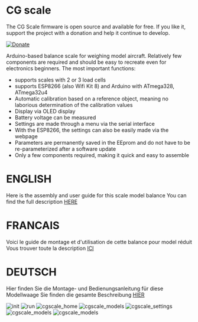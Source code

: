 # CG scale

The CG Scale firmware is open source and available for free. If you like it, support the project with a donation and help it continue to develop.

[![Donate](https://github.com/nightflyer88/CG_scale/blob/master/Doc/img/Paypal.png)](https://www.paypal.com/cgi-bin/webscr?cmd=_s-xclick&hosted_button_id=R69PMKTCXQBUU&source=url)

Arduino-based balance scale for weighing model aircraft. Relatively few components are required and should be easy to recreate even for electronics beginners.
The most important functions:

- supports scales with 2 or 3 load cells
- supports ESP8266 (also Wifi Kit 8) and Arduino with ATmega328, ATmega32u4
- Automatic calibration based on a reference object, meaning no laborious determination of the calibration values
- Display via OLED display
- Battery voltage can be measured
- Settings are made through a menu via the serial interface
- With the ESP8266, the settings can also be easily made via the webpage
- Parameters are permanently saved in the EEprom and do not have to be re-parameterized after a software update
- Only a few components required, making it quick and easy to assemble

# ENGLISH

Here is the assembly and user guide for this scale model balance
You can find the full description [HERE](ENGLISH)

# FRANCAIS

Voici le guide de montage et d'utilisation de cette balance pour model réduit
Vous trouver toute la description [ICI](FRANCAIS)

# DEUTSCH

Hier finden Sie die Montage- und Bedienungsanleitung für diese Modellwaage
Sie finden die gesamte Beschreibung [HIER](https://github.com/nightflyer88/CG_scale/wiki)

![init](https://github.com/nightflyer88/CG_scale/blob/master/Doc/img/cgScale_init.jpeg)
![run](https://github.com/nightflyer88/CG_scale/blob/master/Doc/img/cgScale.jpeg)
![cgscale_home](https://github.com/nightflyer88/CG_scale/blob/master/Doc/img/cgscale_home.png)
![cgscale_models](https://github.com/nightflyer88/CG_scale/blob/master/Doc/img/cgscale_models.png)
![cgscale_settings](https://github.com/nightflyer88/CG_scale/blob/master/Doc/img/cgscale_settings.png)
![cgscale_models](https://github.com/nightflyer88/CG_scale/blob/master/Doc/img/CG_Scale_wood.jpeg)
![cgscale_models](https://github.com/nightflyer88/CG_scale/blob/master/Doc/img/CG_Scale_ASW20.jpeg)
